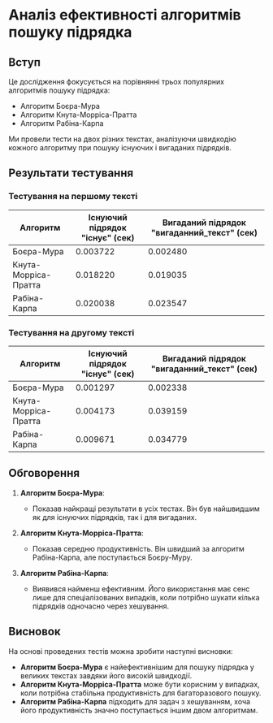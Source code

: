 # Аналіз ефективності алгоритмів пошуку підрядка

## Вступ

Це дослідження фокусується на порівнянні трьох популярних алгоритмів пошуку підрядка:

- Алгоритм Боєра-Мура
- Алгоритм Кнута-Морріса-Пратта
- Алгоритм Рабіна-Карпа

Ми провели тести на двох різних текстах, аналізуючи швидкодію кожного алгоритму при пошуку існуючих і вигаданих підрядків.

## Результати тестування

### Тестування на першому тексті

| Алгоритм             | Існуючий підрядок "існує" (сек) | Вигаданий підрядок "вигаданний_текст" (сек) |
| -------------------- | ------------------------------- | ------------------------------------------- |
| Боєра-Мура           | 0.003722                        | 0.002480                                    |
| Кнута-Морріса-Пратта | 0.018220                        | 0.019035                                    |
| Рабіна-Карпа         | 0.020038                        | 0.023547                                    |

### Тестування на другому тексті

| Алгоритм             | Існуючий підрядок "існує" (сек) | Вигаданий підрядок "вигаданний_текст" (сек) |
| -------------------- | ------------------------------- | ------------------------------------------- |
| Боєра-Мура           | 0.001297                        | 0.002338                                    |
| Кнута-Морріса-Пратта | 0.004173                        | 0.039159                                    |
| Рабіна-Карпа         | 0.009671                        | 0.034779                                    |

## Обговорення

1. **Алгоритм Боєра-Мура**:
   - Показав найкращі результати в усіх тестах. Він був найшвидшим як для існуючих підрядків, так і для вигаданих.

2. **Алгоритм Кнута-Морріса-Пратта**:
   - Показав середню продуктивність. Він швидший за алгоритм Рабіна-Карпа, але поступається Боєру-Муру.

3. **Алгоритм Рабіна-Карпа**:
   - Виявився найменш ефективним. Його використання має сенс лише для спеціалізованих випадків, коли потрібно шукати кілька підрядків одночасно через хешування.

## Висновок

На основі проведених тестів можна зробити наступні висновки:

- **Алгоритм Боєра-Мура** є найефективнішим для пошуку підрядка у великих текстах завдяки його високій швидкодії.
- **Алгоритм Кнута-Морріса-Пратта** може бути корисним у випадках, коли потрібна стабільна продуктивність для багаторазового пошуку.
- **Алгоритм Рабіна-Карпа** підходить для задач з хешуванням, хоча його продуктивність значно поступається іншим двом алгоритмам.

